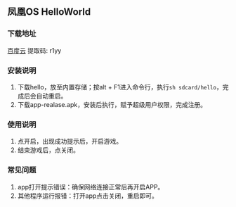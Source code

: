 ## 凤凰OS HelloWorld
### 下载地址

 [百度云](https://pan.baidu.com/s/10cxtjRmG3fzm83t7A-UtHg) 
 提取码: r1yy

### 安装说明

1. 下载hello，放至内置存储；按alt + F1进入命令行，执行`sh sdcard/hello`，完成后会自动重启。
2. 下载app-realase.apk，安装后执行，赋予超级用户权限，完成注册。

### 使用说明
1. 点开启，出现成功提示后，开启游戏。
2. 结束游戏后，点关闭。

### 常见问题
1. app打开提示错误：确保网络连接正常后再开启APP。
2. 其他程序运行报错：打开app点击关闭，重启即可。

